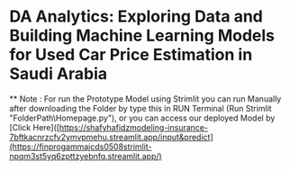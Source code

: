 # DA Analytics: Exploring Data and Building Machine Learning Models for Used Car Price Estimation in Saudi Arabia





** Note : For run the Prototype Model using Strimlit you can run Manually after downloading the Folder by type this in RUN Terminal (Run Strimlit "FolderPath\Homepage.py"), or you can access our deployed Model by [Click Here]([https://shafyhafidzmodeling-insurance-7bftkacnrzcfv2ymvpmehu.streamlit.app/input&predict](https://finprogammajcds0508strimlit-npqm3st5yq6zpttzyebnfq.streamlit.app/)
